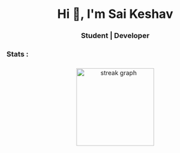 <h1 align="center">Hi 👋, I'm Sai Keshav</h1>
<h3 align="center">Student | Developer</h3>
<h3 align="left">Stats :</h3>

###

<div align="center">
  <img src="https://streak-stats.demolab.com?user=psaikeshav&locale=en&mode=daily&theme=dark&hide_border=false&border_radius=5&order=3" height="180" alt="streak graph"  />
</div>

###

